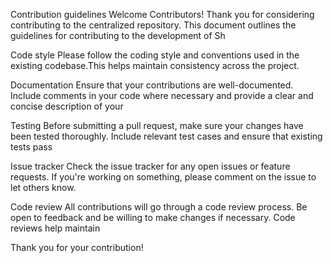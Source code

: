 Contribution guidelines
Welcome Contributors!
Thank you for considering contributing to the centralized repository. This document outlines the guidelines for contributing to the development of Sh 

Code style
Please follow the coding style and conventions used in the existing codebase.This helps maintain consistency across the project.

Documentation
Ensure that your contributions are well-documented. Include comments in your code where necessary and provide a clear and concise description of your

Testing
Before submitting a pull request, make sure your changes have been tested thoroughly. Include relevant test cases and ensure that existing tests pass 

Issue tracker
Check the issue tracker for any open issues or feature requests. If you're working on something, please comment on the issue to let others know.

Code review
All contributions will go through a code review process. Be open to feedback and be willing to make changes if necessary. Code reviews help maintain

Thank you for your contribution!
